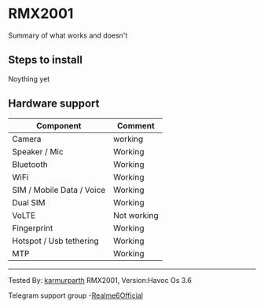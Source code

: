 # RMX2001

Summary of what works and doesn't

## Steps to install
Noything yet
## Hardware support

| Component                 |      Comment                                              |
|---------------------------|-----------------------------------------------------------|
| Camera                    | working                                                   |
| Speaker / Mic             | Working                                                   |
| Bluetooth                 | Working                                                   |
| WiFi                      | Working                                                   |
| SIM / Mobile Data / Voice | Working                                                   |
| Dual SIM                  | Working                                                   |    
| VoLTE                     | Not working                                               |
| Fingerprint               | Working                                               |
| Hotspot / Usb tethering   | Working                                                   |
| MTP                       | Working                                                   |
---

Tested By: [karmurparth](https://t.me/mekarmur) RMX2001,  Version:Havoc Os 3.6                                                        

Telegram support group -[Realme6Official](https://t.me/Realme6Official )